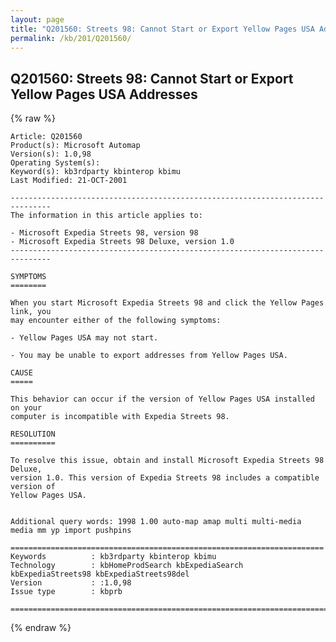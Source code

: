 ```yaml
---
layout: page
title: "Q201560: Streets 98: Cannot Start or Export Yellow Pages USA Addresses"
permalink: /kb/201/Q201560/
---
```


## Q201560: Streets 98: Cannot Start or Export Yellow Pages USA Addresses

{% raw %}

	Article: Q201560
	Product(s): Microsoft Automap
	Version(s): 1.0,98
	Operating System(s): 
	Keyword(s): kb3rdparty kbinterop kbimu
	Last Modified: 21-OCT-2001
	
	-------------------------------------------------------------------------------
	The information in this article applies to:
	
	- Microsoft Expedia Streets 98, version 98 
	- Microsoft Expedia Streets 98 Deluxe, version 1.0 
	-------------------------------------------------------------------------------
	
	SYMPTOMS
	========
	
	When you start Microsoft Expedia Streets 98 and click the Yellow Pages link, you
	may encounter either of the following symptoms:
	
	- Yellow Pages USA may not start.
	
	- You may be unable to export addresses from Yellow Pages USA.
	
	CAUSE
	=====
	
	This behavior can occur if the version of Yellow Pages USA installed on your
	computer is incompatible with Expedia Streets 98.
	
	RESOLUTION
	==========
	
	To resolve this issue, obtain and install Microsoft Expedia Streets 98 Deluxe,
	version 1.0. This version of Expedia Streets 98 includes a compatible version of
	Yellow Pages USA.
	
	
	Additional query words: 1998 1.00 auto-map amap multi multi-media media mm yp import pushpins
	
	======================================================================
	Keywords          : kb3rdparty kbinterop kbimu 
	Technology        : kbHomeProdSearch kbExpediaSearch kbExpediaStreets98 kbExpediaStreets98del
	Version           : :1.0,98
	Issue type        : kbprb
	
	=============================================================================
	

{% endraw %}
